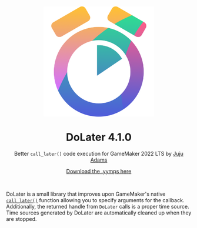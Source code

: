 <p align="center"><img src="https://raw.githubusercontent.com/JujuAdams/DoLater/master/LOGO.png" style="display:block; margin:auto; width:300px"></p>
<h1 align="center">DoLater 4.1.0</h1>

<p align="center">Better <code>call_later()</code> code execution for GameMaker 2022 LTS by <a href="https://www.jujuadams.com/" target="_blank">Juju Adams</a></p>

<p align="center"><a href="https://github.com/JujuAdams/DoLater/releases/">Download the .yymps here</a></p>

&nbsp;

DoLater is a small library that improves upon GameMaker's native [`call_later()`](https://manual.yoyogames.com/GameMaker_Language/GML_Reference/Time_Sources/call_later.htm) function allowing you to specify arguments for the callback. Additionally, the returned handle from `DoLater` calls is a proper time source. Time sources generated by DoLater are automatically cleaned up when they are stopped.
